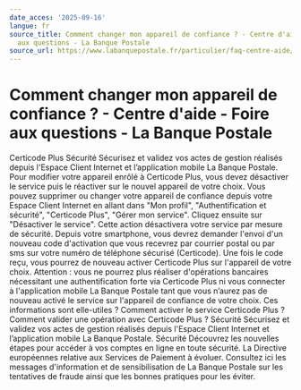 ```yaml
---
date_acces: '2025-09-16'
langue: fr
source_title: Comment changer mon appareil de confiance ? - Centre d'aide - Foire
  aux questions - La Banque Postale
source_url: https://www.labanquepostale.fr/particulier/faq-centre-aide/comptes-et-cartes/securite/certicode-plus.question.html/comment-changer-mon-appareil-de-confiance.html
---
```


# Comment changer mon appareil de confiance ? - Centre d'aide - Foire aux questions - La Banque Postale

[](/particulier/comptes-et-cartes/espaces-clients/securite/certicode-plus.html)
Certicode Plus
Sécurité
Sécurisez et validez vos actes de gestion réalisés depuis l'Espace Client Internet et l’application mobile La Banque Postale.
Pour modifier votre appareil enrôlé à Certicode Plus, vous devez désactiver le service puis le réactiver sur le nouvel appareil de votre choix.
Vous pouvez supprimer ou changer votre appareil de confiance depuis votre Espace Client Internet en allant dans "Mon profil", "Authentification et sécurité", "Certicode Plus", "Gérer mon service".
Cliquez ensuite sur "Désactiver le service". Cette action désactivera votre service par mesure de sécurité. Depuis votre smartphone, vous devrez demander l'envoi d'un nouveau code d'activation que vous recevrez par courrier postal ou par sms sur votre numéro de téléphone sécurisé (Certicode). Une fois le code reçu, vous pourrez de nouveau activer Certicode Plus sur l'appareil de votre choix.
Attention : vous ne pourrez plus réaliser d'opérations bancaires nécessitant une authentification forte via Certicode Plus ni vous connecter à l'application mobile La Banque Postale tant que vous n’aurez pas de nouveau activé le service sur l'appareil de confiance de votre choix.
Ces informations sont elle-utiles ?
Comment activer le service Certicode Plus ?
Comment valider une opération avec Certicode Plus ?
Sécurité
Sécurisez et validez vos actes de gestion réalisés depuis l'Espace Client Internet et l’application mobile La Banque Postale.
Sécurité
Découvrez les nouvelles étapes pour accéder à vos comptes en ligne en toute sécurité. La Directive européennes relative aux Services de Paiement à évoluer.
Consultez ici les messages d'information et de sensibilisation de La Banque Postale sur les tentatives de fraude ainsi que les bonnes pratiques pour les éviter.